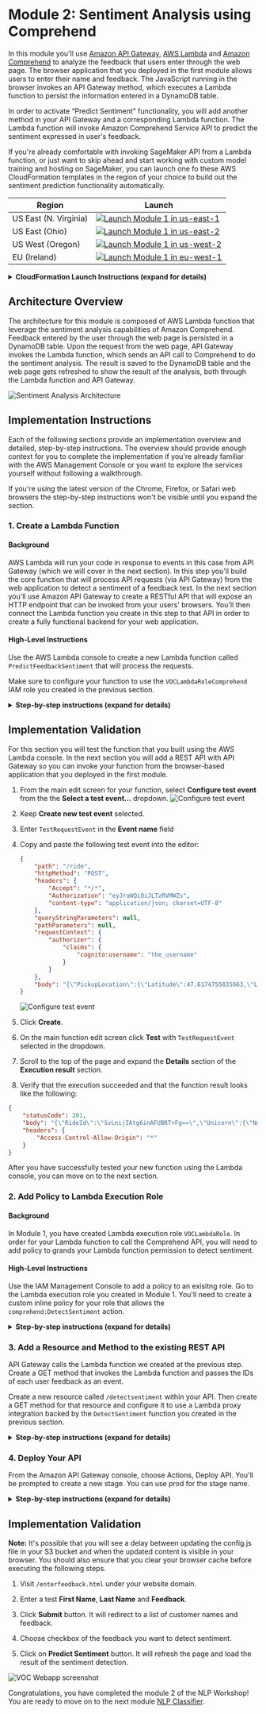 # Module 2: Sentiment Analysis using Comprehend

In this module you'll use [Amazon API Gateway](https://aws.amazon.com/api-gateway/), [AWS Lambda](https://aws.amazon.com/lambda/) and [Amazon Comprehend](https://aws.amazon.com/comprehend/) to analyze the feedback that users enter through the web page. The browser application that you deployed in the first module allows users to enter their name and feedback. The JavaScript running in the browser invokes an API Gateway method, which executes a Lambda function to persist the information entered in a DynamoDB table.
 
In order to activate “Predict Sentiment” functionality, you will add another method in your API Gateway and a corresponding Lambda function. The Lambda function will invoke Amazon Comprehend Service API to predict the sentiment expressed in user's feedback.

If you're already comfortable with invoking SageMaker API from a Lambda function, or just want to skip ahead and start working with custom model training and hosting on SageMaker, you can launch one fo these AWS CloudFormation templates in the region of your choice to build out the sentiment prediction functionality automatically.

Region| Launch
------|-----
US East (N. Virginia) | [![Launch Module 1 in us-east-1](http://docs.aws.amazon.com/AWSCloudFormation/latest/UserGuide/images/cloudformation-launch-stack-button.png)](https://console.aws.amazon.com/cloudformation/home?region=us-east-1#/stacks/new?stackName=nlp-workshop-voc-comprehend&templateURL=https://s3.amazonaws.com/nlp-workshop/templates/voc-comprehend.json)
US East (Ohio) | [![Launch Module 1 in us-east-2](http://docs.aws.amazon.com/AWSCloudFormation/latest/UserGuide/images/cloudformation-launch-stack-button.png)](https://console.aws.amazon.com/cloudformation/home?region=us-east-2#/stacks/new?stackName=nlp-workshop-voc-comprehend&templateURL=https://s3.amazonaws.com/nlp-workshop/templates/voc-comprehend.json)
US West (Oregon) | [![Launch Module 1 in us-west-2](http://docs.aws.amazon.com/AWSCloudFormation/latest/UserGuide/images/cloudformation-launch-stack-button.png)](https://console.aws.amazon.com/cloudformation/home?region=us-west-2#/stacks/new?stackName=nlp-workshop-voc-comprehend&templateURL=https://s3.amazonaws.com/nlp-workshop/templates/voc-comprehend.json)
EU (Ireland) | [![Launch Module 1 in eu-west-1](http://docs.aws.amazon.com/AWSCloudFormation/latest/UserGuide/images/cloudformation-launch-stack-button.png)](https://console.aws.amazon.com/cloudformation/home?region=eu-west-1#/stacks/new?stackName=nlp-workshop-voc-comprehend&templateURL=https://s3.amazonaws.com/nlp-workshop/templates/voc-comprehend.json)

<details>
<summary><strong>CloudFormation Launch Instructions (expand for details)</strong></summary><p>

1. Click the **Launch Stack** link above for the region of your choice.

1. Click **Next** on the Select Template page.
    ![Speficy Details Screenshot](images/module2-cfn-specify-details.png)

1. On the Options page, leave all the defaults and click **Next**.

1. On the Review page, click **Create**.

1. Wait for the `nlp-workshop-voc-comprehend` stack to reach a status of `CREATE_COMPLETE`.

1. With the `nlp-workshop-voc-comprehend` stack selected, click on the **Outputs** tab and verify that Rest API ID output value is the same as that you specified in the previous module. You should however see a new value for Deployment Id, indicating the API have been redeployed with the new method added..

1. Verify that you can select one or more feedbacks from VOC application home page and click on `Predict Sentiment`, and that the page refreshes to show the sentiment of the chosen feedback as one of POSITIVE, NEGATIVE, NEUTRAL or MIXED.
Move on to the next module [NLP Classifier](../3_NLPClassifier).

</p></details>

## Architecture Overview

The architecture for this module is composed of AWS Lambda function that leverage the sentiment analysis capabilities of Amazon Comprehend. Feedback entered by the user through the web page is persisted in a DynamoDB table. Upon the request from the web page, API Gateway invokes the Lambda function, which sends an API call to Comprehend to do the sentiment analysis. The result is saved to the DynamoDB table and the web page gets refreshed to show the result of the analysis, both through the Lambda function and API Gateway.  

![Sentiment Analysis Architecture](images/sentiment-analysis-architecture.jpg)

## Implementation Instructions

Each of the following sections provide an implementation overview and detailed, step-by-step instructions. The overview should provide enough context for you to complete the implementation if you're already familiar with the AWS Management Console or you want to explore the services yourself without following a walkthrough.

If you're using the latest version of the Chrome, Firefox, or Safari web browsers the step-by-step instructions won't be visible until you expand the section.

### 1. Create a Lambda Function 

#### Background

AWS Lambda will run your code in response to events in this case from API Gateway (which we will cover in the next section). In this step you'll build the core function that will process API requests (via API Gateway) from the web application to detect a sentiment of a feedback text. In the next section you'll use Amazon API Gateway to create a RESTful API that will expose an HTTP endpoint that can be invoked from your users' browsers. You'll then connect the Lambda function you create in this step to that API in order to create a fully functional backend for your web application.

#### High-Level Instructions

Use the AWS Lambda console to create a new Lambda function called `PredictFeedbackSentiment` that will process the requests. 

Make sure to configure your function to use the `VOCLambdaRoleComprehend` IAM role you created in the previous section.

<details>
<summary><strong>Step-by-step instructions (expand for details)</strong></summary><p>

1. Choose on **Services** then select **Lambda** in the Compute section.

1. Click **Create function**.

1. Keep the default **Author from scratch** card selected.

1. Enter `PredictFeedbackSentiment` in the **Name** field.

1. Select **Python 3.6** for the **Runtime**.

1. Ensure `Choose an existing role` is selected from the **Role** dropdown.

1. Select `VOCLambdaRoleComprehend` from the **Existing Role** dropdown.
    ![Create Lambda function screenshot](images/create-lambda-function.png)

1. Click on **Create function**.

1. Scroll down to the **Function code** section and replace the exiting code in the **lambda_function.py** code editor with the contents of [predictfeedbacksentiment.py](predictfeedbacksentiment.py).

    ![Create Lambda function screenshot](images/create-lambda-function-code.png)

1. Click **"Save"** in the upper right corner of the page.

</p></details>

## Implementation Validation

For this section you will test the function that you built using the AWS Lambda console. In the next section you will add a REST API with API Gateway so you can invoke your function from the browser-based application that you deployed in the first module.

1. From the main edit screen for your function, select **Configure test event** from the the **Select a test event...** dropdown.
    ![Configure test event](images/configure-test-event.png)
	
1. Keep **Create new test event** selected.

1. Enter `TestRequestEvent` in the **Event name** field

1. Copy and paste the following test event into the editor:

	```JSON
    {
        "path": "/ride",
        "httpMethod": "POST",
        "headers": {
            "Accept": "*/*",
            "Authorization": "eyJraWQiOiJLTzRVMWZs",
            "content-type": "application/json; charset=UTF-8"
        },
        "queryStringParameters": null,
        "pathParameters": null,
        "requestContext": {
            "authorizer": {
                "claims": {
                    "cognito:username": "the_username"
                }
            }
        },
        "body": "{\"PickupLocation\":{\"Latitude\":47.6174755835663,\"Longitude\":-122.28837066650185}}"
    }
    ```

    ![Configure test event](images/configure-test-event-2.png)
	
1. Click **Create**.

1. On the main function edit screen click **Test** with `TestRequestEvent` selected in the dropdown.   

1. Scroll to the top of the page and expand the **Details** section of the **Execution result** section.

1. Verify that the execution succeeded and that the function result looks like the following:

```JSON
{
    "statusCode": 201,
    "body": "{\"RideId\":\"SvLnijIAtg6inAFUBRT+Fg==\",\"Unicorn\":{\"Name\":\"Rocinante\",\"Color\":\"Yellow\",\"Gender\":\"Female\"},\"Eta\":\"30 seconds\"}",
    "headers": {
        "Access-Control-Allow-Origin": "*"
    }
}
```

After you have successfully tested your new function using the Lambda console, you can move on to the next section.

### 2. Add Policy to Lambda Execution Role 

#### Background

In Module 1,  you have created Lambda execution role `VOCLambdaRole`. In order for your Lambda function to call the Comprehend API, you will need to add policy to grands your Lambda function permission to detect sentiment. 

#### High-Level Instructions

Use the IAM Management Console to add a policy to an exisitng role. Go to the Lambda execution role you created in Module 1. You'll need to create a custom inline policy for your role that allows the `comprehend:DetectSentiment` action. 

<details>
<summary><strong>Step-by-step instructions (expand for details)</strong></summary><p>

1.	Go to the IAM Management Console, and look for the `VOCLambdaRole` role you created in the Module 1.

1.	Select the `VOCLambdaRole` role that you created in the Module 1.

1.	On the Permissions tab, choose the **Add inline policy** link in the lower right corner to create a new inline policy. 
	![Inline policies screenshot](images/inline-policies.png)

1. Select **Choose a service**.

1. Begin typing `Comprehend` into the search box labeled **Find a service** and select **Comprehend** when it appears. 
	![Select policy service](images/select-policy-service.png)
	
1. Choose **Select actions**.

1.	Begin typing `DetectSentiment` into the search box labeled **Filter actions** and check the box next to **DetectSentiment** when it appears.

1. Choose **Review Policy**.

1. Enter `ComprehendDetectSentiment` for the policy name and choose **Create policy**.
    ![Review Policy](images/review-policy.png)
	
</p></details>

### 3. Add a Resource and Method to the existing REST API

API Gateway calls the Lambda function we created at the previous step. Create a GET method that invokes the Lambda function and passes the IDs of each user feedback as an event. 

Create a new resource called `/detectsentiment` within your API. Then create a GET method for that resource and configure it to use a Lambda proxy integration backed by the `DetectSentiment` function you created in the previous section.

<details>
<summary><strong>Step-by-step instructions (expand for details)</strong></summary><p>

1. In the left nav, click on **Resources** under your NLPWorkshopAPI.

1. From the **Actions** dropdown select **Create Resource**.

1. Enter `detectsentiment` as the **Resource Name**.

1. Ensure the **Resource Path** is set to `detectsentiment`.

1. Select **Enable API Gateway CORS** for the resource.

1. Click **Create Resource**.

    ![Create resource screenshot](images/create-resource.png)

1. With the newly created `/detectsentiment` resource selected, from the **Action** dropdown select **Create Method**.

1. Select `GET` from the new dropdown that appears, then **click the checkmark**.

    ![Create method screenshot](images/create-method.png)

1. Select **Lambda Function** for the integration type.

1. Check the box for **Use Lambda Proxy integration**.

1. Select the Region you are using for **Lambda Region**.

1. Enter the name of the function you created in the previous module, `DetectSentiment`, for **Lambda Function**.

1. Choose **Save**. Please note, if you get an error that you function does not exist, check that the region you selected matches the one you used in the previous module.

    ![API method integration screenshot](images/api-integration-setup.png)

1. When prompted to give Amazon API Gateway permission to invoke your function, choose **OK**.

1. Choose on the **Method Request** card.

1. Open the **URL Query String Parameters**, and click on **Add query string** link. Enter Name as `Id` and then **click the checkmark**.

	![API method request 1 screenshot](images/api-query_string-setup.png)

1.	Go back to the previous screen and choose **Integration Request** card.

1.	Scroll down to see Body Mapping Templates and open the section by clicking on the arrow on the left side. 

1.	Click on **Add mapping template** link and type `application/json` in the textbox.

	![API method request 2 screenshot](images/api-body_mapping--template-setup.png)

1.	When you save it by clicking on the checkmark, it will bring up a text area. Type `{ "ID": "$input.params('Id')" }` into it and press the save button. 

	![API method request 3 screenshot](images/api-body_mapping-template.png)

</p></details>

### 4. Deploy Your API

From the Amazon API Gateway console, choose Actions, Deploy API. You'll be prompted to create a new stage. You can use prod for the stage name.

<details>
<summary><strong>Step-by-step instructions (expand for details)</strong></summary><p>

1. In the **Actions** drop-down list select **Deploy API**.

1. Select **[New Stage]** in the **Deployment stage** drop-down list.

1. Enter `prod` for the **Stage Name**.

1. Choose **Deploy**.

1. Note the **Invoke URL**. You will use it in the next section.

</p></details>

## Implementation Validation

**Note:** It's possible that you will see a delay between updating the config.js file in your S3 bucket and when the updated content is visible in your browser. You should also ensure that you clear your browser cache before executing the following steps. 

1.	Visit `/enterfeedback.html` under your website domain.

1.	Enter a test **First Name**, **Last Name** and **Feedback**.

1.	Click **Submit** button. It will redirect to a list of customer names and feedback.

1.	Choose checkbox of the feedback you want to detect sentiment.

1.	Click on **Predict Sentiment** button. It will refresh the page and load the result of the sentiment detection.

![VOC Webapp screenshot](images/voc-webapp-homepage-with-sentiments.png)

Congratulations, you have completed the module 2 of the NLP Workshop! You are ready to move on to the next module [NLP Classifier](../3_NLPClassifier).
